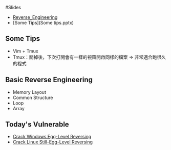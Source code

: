 #Slides
 * [Reverse_Engineering](Reverse.pptx)
 * [Some Tips](Some tips.pptx)

## Some Tips
 * Vim + Tmux
  * Tmux：關掉後，下次打開會有一樣的視窗開啟同樣的檔案 => 非常適合跑很久的程式

## Basic Reverse Engineering
 * Memory Layout
 * Common Structure
  * Loop
  * Array

## Today's Vulnerable
 * [Crack Windows Egg-Level Reversing](EggReverse1)
 * [Crack Linux Still-Egg-Level Reversing](EggReverse2)
